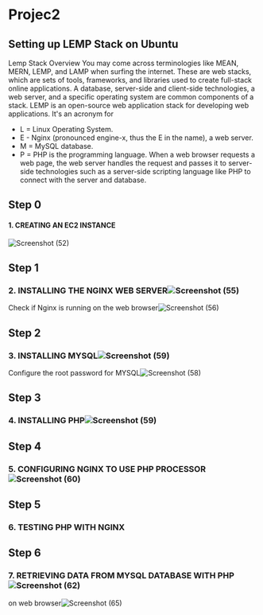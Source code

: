 # Projec2
## Setting up LEMP Stack on Ubuntu
Lemp Stack Overview
You may come across terminologies like MEAN, MERN, LEMP, and LAMP when surfing the internet. These are web stacks, which are sets of tools, frameworks, and libraries used to create full-stack online applications. A database, server-side and client-side technologies, a web server, and a specific operating system are common components of a stack. LEMP is an open-source web application stack for developing web applications. It's an acronym for


* L = Linux Operating System.
* E - Nginx (pronounced engine-x, thus the E in the name), a web server.
* M = MySQL database.
* P = PHP is the programming language. When a web browser requests a web page, the web server handles the request and passes it to server-side technologies such as a server-side scripting language like PHP to connect with the server and database.

## Step 0
#### 1. CREATING AN EC2 INSTANCE
![Screenshot (52)](https://user-images.githubusercontent.com/111396874/205457856-f91d68dc-b6a4-4e93-a37d-ff13f55f4fa5.png)

## Step 1
### 2. INSTALLING THE NGINX WEB SERVER![Screenshot (55)](https://user-images.githubusercontent.com/111396874/205458022-4971eda1-5f55-4154-947a-c9eff5e1d51a.png)
Check if Nginx is running on the web browser![Screenshot (56)](https://user-images.githubusercontent.com/111396874/205458096-d824cc22-bbbb-4262-9c91-5973f4f39f7b.png)

## Step 2
### 3. INSTALLING MYSQL![Screenshot (59)](https://user-images.githubusercontent.com/111396874/205458152-95c24020-6c50-4c11-8393-898ee88f666a.png)
Configure the root password for MYSQL![Screenshot (58)](https://user-images.githubusercontent.com/111396874/205458173-fe533061-1362-4cee-bdd9-23e3ef5e2547.png)

## Step 3
### 4. INSTALLING PHP![Screenshot (59)](https://user-images.githubusercontent.com/111396874/205458417-5f09dbac-ce5c-4f83-b969-6f6236feb509.png)

## Step 4
### 5. CONFIGURING NGINX TO USE PHP PROCESSOR![Screenshot (60)](https://user-images.githubusercontent.com/111396874/205458472-461bf04b-23f1-4b1c-9b43-5dc715587a31.png)

## Step 5
### 6. TESTING PHP WITH NGINX

## Step 6
### 7. RETRIEVING DATA FROM MYSQL DATABASE WITH PHP![Screenshot (62)](https://user-images.githubusercontent.com/111396874/205458663-68fbc950-fa21-4090-b1e0-9eb2b03479c7.png)
on web browser![Screenshot (65)](https://user-images.githubusercontent.com/111396874/205458692-f34cea45-af05-4ea7-80b0-807e04b6dbc6.png)
